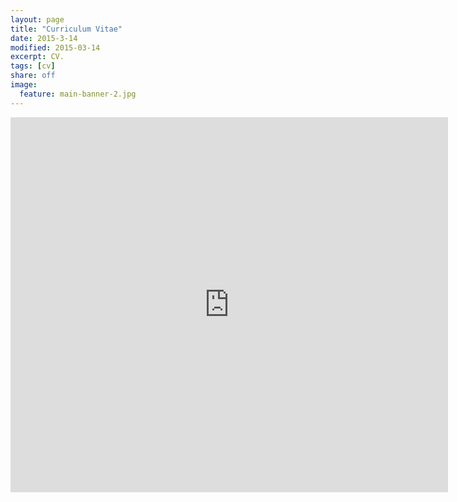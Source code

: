 ```yaml
---
layout: page
title: "Curriculum Vitae"
date: 2015-3-14
modified: 2015-03-14
excerpt: CV.
tags: [cv]
share: off
image:
  feature: main-banner-2.jpg
---
```


<iframe src="https://docs.google.com/viewer?srcid=0B9aId9jAWLcQejdJQ3JxS0k1TmM&pid=explorer&efh=false&a=v&chrome=false&embedded=true" 
width="700" 
height="600" 
style="border: none;"> </iframe>
